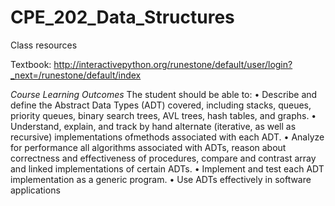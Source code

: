 # CPE_202_Data_Structures
Class resources

Textbook: http://interactivepython.org/runestone/default/user/login?_next=/runestone/default/index 

*Course Learning Outcomes*
The student should be able to:
• Describe and define the Abstract Data Types (ADT) covered, including stacks, queues, priority queues, binary
search trees, AVL trees, hash tables, and graphs.
• Understand, explain, and track by hand alternate (iterative, as well as recursive) implementations ofmethods
associated with each ADT.
• Analyze for performance all algorithms associated with ADTs, reason about correctness and effectiveness of
procedures, compare and contrast array and linked implementations of certain ADTs.
• Implement and test each ADT implementation as a generic program.
• Use ADTs effectively in software applications


